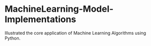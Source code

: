 # MachineLearning-Model-Implementations
Illustrated the core application of Machine Learning Algorithms using Python.
